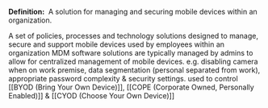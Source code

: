 **Definition:** 
 A solution for managing and securing mobile devices within an organization.

A set of policies, processes and technology solutions designed to manage, secure and support mobile devices used by employees within an organization
MDM software solutions are typically managed by admins to allow for centralized management of mobile devices.
e.g. disabling camera when on work premise, data segmentation (personal separated from work), appropriate password complexity & security settings.
used to control [[BYOD (Bring Your Own Device)]],  [[COPE (Corporate Owned, Personally Enabled)]] & [[CYOD (Choose Your Own Device)]]
